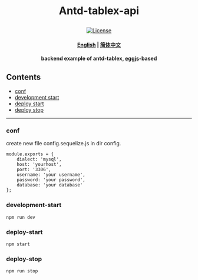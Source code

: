 # <p align="center">Antd-tablex-api</p>

<p align="center">
    <a href="https://github.com/mzonghao/antd-tablex-api/blob/master/LICENSE">
        <img src="https://img.shields.io/npm/l/antd-tablex.svg?style=flat-square" alt="License">
    </a>
</p>

#### <p align="center"> [English](./README.md) | [简体中文](./docs/README.zhCN.md) </p>
#### <p align="center">backend example of antd-tablex, [eggjs](https://github.com/eggjs/egg)-based</p>

## Contents
- [conf](#conf)
- [development start](#development-start)
- [deploy start](#deploy-start)
- [deploy stop](#deploy-stop)
***
### conf
create new file config.sequelize.js in dir config.
```
module.exports = {
    dialect: 'mysql',
    host: 'yourhost',
    port: '3306',
    username: 'your username',
    password: 'your password',
    database: 'your database'
};
```

### development-start
```
npm run dev
```

### deploy-start
```
npm start
```

### deploy-stop
```
npm run stop
```
